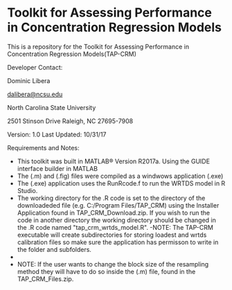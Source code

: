 # Toolkit for Assessing Performance in Concentration Regression Models
This is a repository for the Toolkit for Assessing Performance in Concentration Regression Models(TAP-CRM) 

Developer Contact:

Dominic Libera

dalibera@ncsu.edu

North Carolina State University

2501 Stinson Drive Raleigh, NC 27695-7908

Version: 1.0 	Last Updated: 10/31/17

Requirements and Notes:
-	This toolkit was built in MATLAB® Version R2017a. Using the GUIDE interface builder in MATLAB
- The (.m) and (.fig) files were compiled as a windwows application (.exe)
- The (.exe) application uses the RunRcode.f to run the WRTDS model in R Studio.
- The working directory for the .R code is set to the directory of the downloadeded file (e.g. C:/Program Files/TAP_CRM) using the Installer Application found in TAP_CRM_Download.zip.  If you wish to run the code in another directory the working directory should be changed in the .R code named "tap_crm_wrtds_model.R".
-NOTE: The TAP-CRM executable will create subdirectories for storing loadest and wrtds calibration files so make sure the application has permisson to write in the folder and subfolders.
-
- NOTE: If the user wants to change the block size of the resampling method they will have to do so inside the (.m) file, found in the TAP_CRM_Files.zip.
